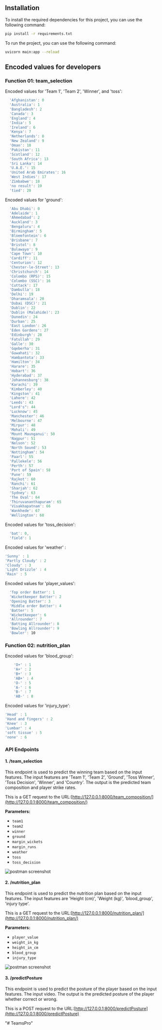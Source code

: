 ## Installation

To install the required dependencies for this project, you can use the following command:
```bash
pip install -r requirements.txt
```
To run the project, you can use the following command:
```bash
uvicorn main:app --reload
```
 
## Encoded values for developers
### Function 01: team_selection

Encoded values for 'Team 1', 'Team 2', 'Winner', and 'toss':
```javascript
  'Afghanistan': 0
  'Australia': 1
  'Bangladesh': 2 
  'Canada': 3
  'England': 4
  'India': 5
  'Ireland': 6 
  'Kenya': 7
  'Netherlands': 8 
  'New Zealand': 9 
  'Oman': 10
  'Pakistan': 11 
  'Scotland': 12 
  'South Africa': 13 
  'Sri Lanka': 14
  'U.A.E.': 15
  'United Arab Emirates': 16 
  'West Indies': 17
  'Zimbabwe': 18
  'no result': 19 
  'tied': 20 
```
Encoded values for 'ground':
```javascript
  'Abu Dhabi': 0
  'Adelaide': 1
  'Ahmedabad': 2
  'Auckland': 3
  'Bengaluru': 4
  'Birmingham': 5
  'Bloemfontein': 6
  'Brisbane': 7
  'Bristol': 8
  'Bulawayo': 9
  'Cape Town': 10
  'Cardiff': 11
  'Centurion': 12
  'Chester-le-Street': 13
  'Christchurch': 14
  'Colombo (RPS)': 15
  'Colombo (SSC)': 16
  'Cuttack': 17
  'Dambulla': 18
  'Delhi': 19
  'Dharamsala': 20
  'Dubai (DSC)': 21
  'Dublin': 22
  'Dublin (Malahide)': 23
  'Dunedin': 24
  'Durban': 25
  'East London': 26
  'Eden Gardens': 27
  'Edinburgh': 28
  'Fatullah': 29
  'Galle': 30
  'Gqeberha': 31
  'Guwahati': 32
  'Hambantota': 33
  'Hamilton': 34
  'Harare': 35
  'Hobart': 36
  'Hyderabad': 37
  'Johannesburg': 38
  'Karachi': 39
  'Kimberley': 40
  'Kingston': 41
  'Lahore': 42
  'Leeds': 43
  "Lord's": 44
  'Lucknow': 45
  'Manchester': 46
  'Melbourne': 47
  'Mirpur': 48
  'Mohali': 49
  'Mount Maunganui': 50
  'Nagpur': 51
  'Nelson': 52
  'North Sound': 53
  'Nottingham': 54
  'Paarl': 55
  'Pallekele': 56
  'Perth': 57
  'Port of Spain': 58
  'Pune': 59
  'Rajkot': 60
  'Ranchi': 61
  'Sharjah': 62
  'Sydney': 63
  'The Oval': 64
  'Thiruvananthapuram': 65
  'Visakhapatnam': 66
  'Wankhede': 67
  'Wellington': 68
  ```
Encoded values for 'toss_decision':
```javascript
  'bat': 0,
  'field': 1
```
Encoded values for 'weather' :
```javascript
'Sunny' : 1
'Partly Cloudy' : 2
'Cloudy' : 3
'Light Drizzle' : 4
'Rain' : 5
```
Encoded values for 'player_values':
```javascript
  'Top order Batter': 1
  'Wicketkeeper Batter': 2
  'Opening Batter': 3
  'Middle order Batter': 4
  'Batter': 5
  'Wicketkeeper': 6
  'Allrounder': 7
  'Batting Allrounder': 8
  'Bowling Allrounder': 9
  'Bowler': 10
```
### Function 02: nutrition_plan
Encoded values for 'blood_group':
```javascript
	'O+' : 1
	'A+' : 2
	'B+' : 3
	'AB+' : 4
	'O-' : 5
	'A-' : 6
	'B-' : 7
	'AB-' : 8
```
Encoded values for 'injury_type':
```javascript
'Head' : 1
'Hand and fingers' : 2	
'Knee' : 3
'Lumbar' : 4	
'soft tissue' : 5	
'none' : 6
```


### API Endpoints
#### 1. /team_selection
This endpoint is used to predict the winning team based on the input features. The input features are 'Team 1', 'Team 2', 'Ground', 'Toss Winner', 'Toss Decision', 'Winner', and 'Country'. The output is the predicted team composition and player strike rates. 

This is a GET request to the URL:[http://127.0.0.1:8000/team_composition/](http://127.0.0.1:8000/team_composition/)

**Parameters:**

* `team1`
* `team2` 
* `winner` 
* `ground` 
* `margin_wickets` 
* `margin_runs`
* `weather`
* `toss`
* `toss_decision`

![postman screenshot](/Screenshot%2001.png )

#### 2. /nutrition_plan
This endpoint is used to predict the nutrition plan based on the input features. The input features are 'Height (cm)', 'Weight (kg)', 'blood_group', 'injury type'.

This is a GET request to the URL:[http://127.0.0.1:8000/nutrition_plan/](http://127.0.0.1:8000/nutrition_plan/)

**Parameters:**

* `player_value`
* `weight_in_kg`
* `height_in_cm`
* `blood_group`
* `injury_type`

![postman screenshot](/Screenshot%2002.png )

#### 3. /predictPosture
This endpoint is used to predict the posture of the player based on the input features. The input video. The output is the predicted posture of the player whether correct or wrong.

This is a POST request to the URL:[http://127.0.0.1:8000/predictPosture](http://127.0.0.1:8000/predictPosture)

"# TeamsPro" 
